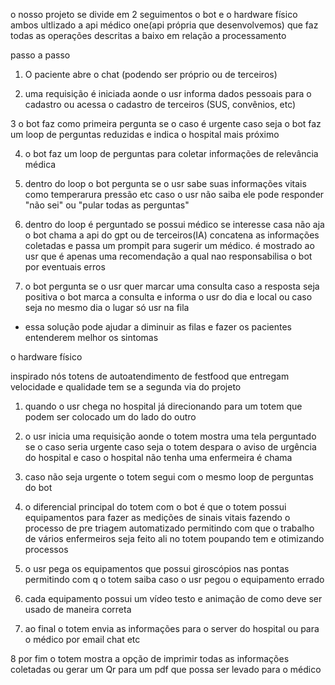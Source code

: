 o nosso projeto se divide em 2 seguimentos o bot e o hardware físico ambos ultlizado a api médico one(api própria que desenvolvemos) que faz todas as operações descritas a baixo em relação a processamento 

passo a passo 

1. O paciente abre o chat (podendo ser próprio ou de terceiros)

2. uma requisição é iniciada aonde o usr informa dados pessoais para o cadastro ou acessa o cadastro de terceiros (SUS, convênios, etc)

3 o bot faz como primeira pergunta se o caso é urgente caso seja o bot faz um loop de perguntas reduzidas e indica o hospital mais próximo 

4. o bot faz um loop de perguntas para coletar informações de relevância médica

5. dentro do loop o bot pergunta se o usr sabe suas informações vitais como temperarura pressão etc caso o usr não saiba ele pode responder "não sei" ou "pular todas as perguntas"

6. dentro do loop é perguntado se possui médico se interesse casa não aja o bot chama a api do gpt ou de terceiros(IA) concatena as informações coletadas e passa um prompit para sugerir um médico. é mostrado ao usr que é apenas uma recomendação a qual nao responsabilisa o bot por eventuais erros 

7. o bot pergunta se o usr quer marcar uma consulta caso a resposta seja positiva o bot marca a consulta e informa o usr do dia e local ou caso seja no mesmo dia o lugar só usr na fila 



* essa solução pode ajudar a diminuir as filas e fazer os pacientes entenderem melhor os sintomas

o hardware físico 

inspirado nós totens de autoatendimento de festfood que entregam velocidade e qualidade tem se a segunda via do projeto 


1. quando o usr chega no hospital já direcionando para um totem que podem ser colocado um do lado do outro 

2. o usr inicia uma requisição aonde o totem mostra uma tela perguntado se o caso seria urgente caso seja o totem despara o aviso de urgência do hospital e caso o hospital não tenha uma enfermeira é chama 

3. caso não seja urgente o totem segui com o mesmo loop de perguntas do bot 

4. o diferencial principal do totem com o bot é que o totem possui equipamentos para fazer as medições de sinais vitais fazendo o processo de pre triagem automatizado permitindo com que o trabalho de vários enfermeiros seja feito ali no totem poupando tem e otimizando processos 

5. o usr pega os equipamentos que possui giroscópios nas pontas permitindo com q o totem saiba caso o usr pegou o equipamento errado 

6. cada equipamento possui um vídeo testo e animação de como deve ser usado de maneira correta 


7. ao final o totem envia as informações para o server do hospital ou para o médico por email chat etc 

8 por fim o totem mostra a opção de imprimir todas as informações coletadas ou gerar um Qr para um pdf que possa ser levado para o médico 

